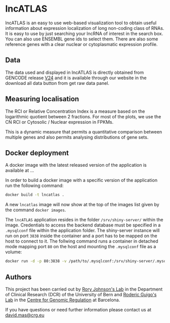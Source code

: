 # lncATLAS

 lncATLAS is an easy to use web-based visualization tool to obtain useful
information about expression localization of long non-coding class of
RNAs. It is easy to use by just searching your lncRNA of interest in the
search box. You can also use ENSEMBL gene ids to select
them. There are also some reference genes with a clear nuclear or
cytoplasmatic expression profile.


## Data

The data used and displayed in lncATLAS is directly obtained from
GENCODE release [V24](http://www.gencodegenes.org/releases/24.html)
and it is available through our website in the
download all data button from get raw data panel.


## Measuring localisation

The RCI or Relative Concentration Index is a measure based on the
logarithmic quotient between 2 fractions. For most of the
plots, we use the CN RCI or Cytosolic / Nuclear expression in FPKMs.

This is a dynamic measure that permits a quantitative comparison
between multiple genes and also permits analysing distributions of
gene sets.

## Docker deployment

A docker image with the latest released version of the application is available at ...

In order to build a docker image with a specific version of the application run the following command:

```bash
docker build -t lncatlas .
```

A new `lncatlas` image will now show at the top of the images list given by the command `docker images`.

The `lncATLAS` application resides in the folder `/srv/shiny-server/` within the image. Credentials to access the backend database must be specified in a `.mysqlconf` file within the application folder. The shiny-server instance will run on port `3838` inside the container and a port has to be mapped on the host to connect to it. The follwing command runs a container in detached mode mapping port `80` on the host and mounting the `.mysqlconf` file as a volume:

```bash
docker run -d -p 80:3838 -v /path/to/.mysqlconf:/srv/shiny-server/.mysqlconf lncatlas
```

## Authors

This project has been carried out by
<a href="http://www.dkf.unibe.ch/research/research_groups/rna_amp_cancer_nccr_rna_amp_disease/index_eng.html">Rory Johnson's Lab</a>
in the Department of Clinical Research (DCR) of the University of Bern and
<a href="http://www.crg.eu/roderic_guigo">Roderic Guigo's Lab</a>
in the
<a href="http://www.crg.eu">Centre for Genomic Regulation</a>
at Barcelona.

If you have questions or need further information please contact
us at
<a href="mailto:david.mas@crg.eu">david.mas@crg.eu</a>

